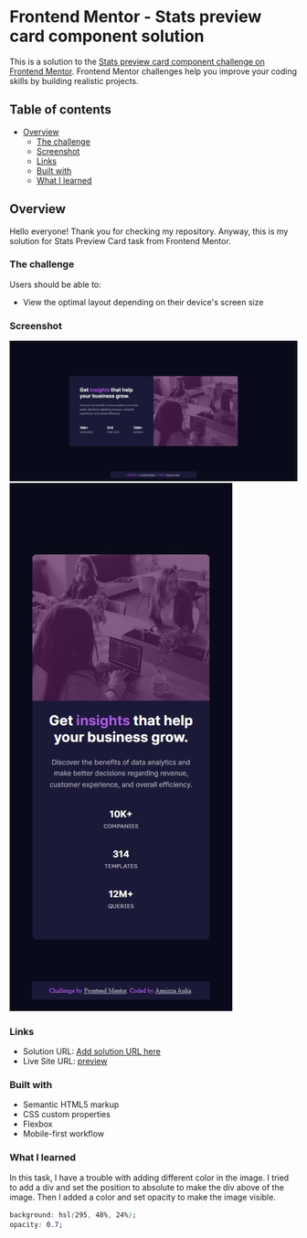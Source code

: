 # Frontend Mentor - Stats preview card component solution

This is a solution to the [Stats preview card component challenge on Frontend Mentor](https://www.frontendmentor.io/challenges/stats-preview-card-component-8JqbgoU62). Frontend Mentor challenges help you improve your coding skills by building realistic projects. 

## Table of contents

- [Overview](#overview)
  - [The challenge](#the-challenge)
  - [Screenshot](#screenshot)
  - [Links](#links)
  - [Built with](#built-with)
  - [What I learned](#what-i-learned)

## Overview

Hello everyone! Thank you for checking my repository. Anyway, this is my solution for Stats Preview Card task from Frontend Mentor.

### The challenge

Users should be able to:

- View the optimal layout depending on their device's screen size

### Screenshot

![Desktop view](./screenshots/desktop-view.jpeg)
![Mobile view](./screenshots/mobile-view.jpeg)

### Links

- Solution URL: [Add solution URL here](https://your-solution-url.com)
- Live Site URL: [preview](https://stats-preview-card-powreze.netlify.app/)

### Built with

- Semantic HTML5 markup
- CSS custom properties
- Flexbox
- Mobile-first workflow

### What I learned

In this task, I have a trouble with adding different color in the image. I tried to add a div and set the position to absolute to make the div above of the image. Then I added a color and set opacity to make the image visible.

```css
background: hsl(295, 48%, 24%);
opacity: 0.7;
```